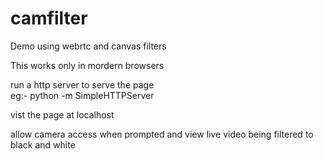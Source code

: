camfilter
=========

Demo using webrtc and canvas filters

This works only in mordern browsers

run a http server to serve the page  
eg:-  python -m SimpleHTTPServer

vist the page at localhost

allow camera access when prompted and view live video being filtered to black and white
